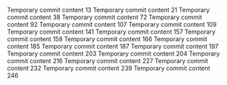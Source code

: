 Temporary commit content 13
Temporary commit content 21
Temporary commit content 38
Temporary commit content 72
Temporary commit content 92
Temporary commit content 107
Temporary commit content 109
Temporary commit content 141
Temporary commit content 157
Temporary commit content 158
Temporary commit content 166
Temporary commit content 185
Temporary commit content 187
Temporary commit content 197
Temporary commit content 203
Temporary commit content 204
Temporary commit content 216
Temporary commit content 227
Temporary commit content 232
Temporary commit content 239
Temporary commit content 246
